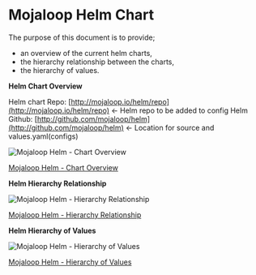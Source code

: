 # Mojaloop Helm Chart

The purpose of this document is to provide;

* an overview of the current helm charts,
* the hierarchy relationship between the charts,
* the hierarchy of values.

**Helm Chart Overview**

Helm chart Repo: [http://mojaloop.io/helm/repo](http://mojaloop.io/helm/repo) &lt;- Helm repo to be added to config Helm Github: [http://github.com/mojaloop/helm](http://github.com/mojaloop/helm) &lt;- Location for source and values.yaml\(configs\)

![Mojaloop Helm - Chart Overview](../../Wiki/HelmChartOverview.png)

[Mojaloop Helm - Chart Overview](../../Wiki/HelmChartOverview.svg)

**Helm Hierarchy Relationship**

![Mojaloop Helm - Hierarchy Relationship](../../Wiki/HelmHierarchyRelationship.png)

[Mojaloop Helm - Hierarchy Relationship](../../Wiki/HelmHierarchyRelationship.svg)

**Helm Hierarchy of Values**

![Mojaloop Helm - Hierarchy of Values](../../Wiki/HelmHierarchyValues.png)

[Mojaloop Helm - Hierarchy of Values](../../Wiki/HelmHierarchyValues.png)

